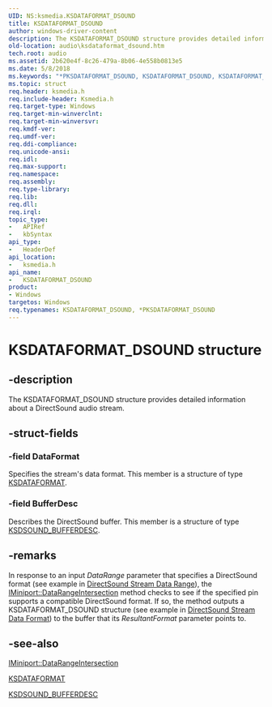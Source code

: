 ```yaml
---
UID: NS:ksmedia.KSDATAFORMAT_DSOUND
title: KSDATAFORMAT_DSOUND
author: windows-driver-content
description: The KSDATAFORMAT_DSOUND structure provides detailed information about a DirectSound audio stream.
old-location: audio\ksdataformat_dsound.htm
tech.root: audio
ms.assetid: 2b620e4f-8c26-479a-8b06-4e558b0813e5
ms.date: 5/8/2018
ms.keywords: "*PKSDATAFORMAT_DSOUND, KSDATAFORMAT_DSOUND, KSDATAFORMAT_DSOUND structure [Audio Devices], PKSDATAFORMAT_DSOUND, PKSDATAFORMAT_DSOUND structure pointer [Audio Devices], aud-prop_2e782d9c-dfeb-4797-b902-e32e947d2542.xml, audio.ksdataformat_dsound, ksmedia/KSDATAFORMAT_DSOUND, ksmedia/PKSDATAFORMAT_DSOUND"
ms.topic: struct
req.header: ksmedia.h
req.include-header: Ksmedia.h
req.target-type: Windows
req.target-min-winverclnt: 
req.target-min-winversvr: 
req.kmdf-ver: 
req.umdf-ver: 
req.ddi-compliance: 
req.unicode-ansi: 
req.idl: 
req.max-support: 
req.namespace: 
req.assembly: 
req.type-library: 
req.lib: 
req.dll: 
req.irql: 
topic_type:
-	APIRef
-	kbSyntax
api_type:
-	HeaderDef
api_location:
-	ksmedia.h
api_name:
-	KSDATAFORMAT_DSOUND
product:
- Windows
targetos: Windows
req.typenames: KSDATAFORMAT_DSOUND, *PKSDATAFORMAT_DSOUND
---
```


# KSDATAFORMAT_DSOUND structure


## -description


The KSDATAFORMAT_DSOUND structure provides detailed information about a DirectSound audio stream.


## -struct-fields




### -field DataFormat

Specifies the stream's data format. This member is a structure of type <a href="https://msdn.microsoft.com/library/windows/hardware/ff561656">KSDATAFORMAT</a>.


### -field BufferDesc

Describes the DirectSound buffer. This member is a structure of type <a href="https://msdn.microsoft.com/library/windows/hardware/ff537121">KSDSOUND_BUFFERDESC</a>.


## -remarks



In response to an input <i>DataRange</i> parameter that specifies a DirectSound format (see example in <a href="https://msdn.microsoft.com/cc31eb2d-7421-4748-b14c-f4d3d15f9884">DirectSound Stream Data Range</a>), the <a href="https://msdn.microsoft.com/library/windows/hardware/ff536764">IMiniport::DataRangeIntersection</a> method checks to see if the specified pin supports a compatible DirectSound format. If so, the method outputs a KSDATAFORMAT_DSOUND structure (see example in <a href="https://msdn.microsoft.com/41d3d5ad-7336-4ecf-b6e2-a24ee4ec731f">DirectSound Stream Data Format</a>) to the buffer that its <i>ResultantFormat</i> parameter points to.




## -see-also




<a href="https://msdn.microsoft.com/library/windows/hardware/ff536764">IMiniport::DataRangeIntersection</a>



<a href="https://msdn.microsoft.com/library/windows/hardware/ff561656">KSDATAFORMAT</a>



<a href="https://msdn.microsoft.com/library/windows/hardware/ff537121">KSDSOUND_BUFFERDESC</a>
 

 

